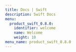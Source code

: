 ```yaml
---
title: Docs | Swift
description: Swift Docs
menu:
  product_swift_0.8.0:
    identifier: welcome
    name: Welcome
    weight: 10
menu_name: product_swift_0.8.0
---
```


